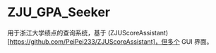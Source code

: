 # ZJU_GPA_Seeker
用于浙江大学绩点的查询系统，基于 (ZJUScoreAssistant)[https://github.com/PeiPei233/ZJUScoreAssistant]，但多个 GUI 界面。

